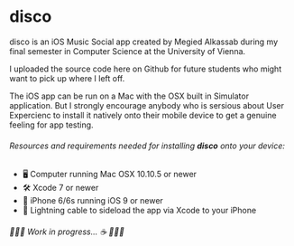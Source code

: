 # disco

disco is an iOS Music Social app created by Megied Alkassab during my final semester in Computer Science at the University of Vienna.

I uploaded the source code here on Github for future students who might want to pick up where I left off.

The iOS app can be run on a Mac with the OSX built in Simulator application. But I strongly encourage anybody who is sersious about User Expercienc to install it natively onto their mobile device to get a genuine feeling for app testing.

###### Resources and requirements needed for installing **_disco_** onto your device:
* 🖥 Computer running Mac OSX 10.10.5 or newer
* 🛠 Xcode 7 or newer
* 📱 iPhone 6/6s running iOS 9 or newer
* 🔄 Lightning cable to sideload the app via Xcode to your iPhone


###### 🚧🚧🚧 Work in progress...   ☕️    🚧🚧🚧

